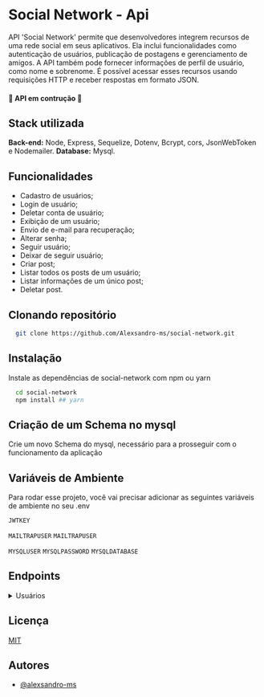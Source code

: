 # Social Network - Api

API 'Social Network' permite que desenvolvedores integrem recursos de uma rede social em seus aplicativos. Ela inclui funcionalidades como autenticação de usuários, publicação de postagens e gerenciamento de amigos. A API também pode fornecer informações de perfil de usuário, como nome e sobrenome. É possível acessar esses recursos usando requisições HTTP e receber respostas em formato JSON.

#### 🚧 API em contrução 🚧

## Stack utilizada

**Back-end:** Node, Express, Sequelize, Dotenv, Bcrypt, cors, JsonWebToken e Nodemailer.
**Database:** Mysql.

## Funcionalidades

- Cadastro de usuários;
- Login de usuário;
- Deletar conta de usuário;
- Exibição de um usuário;
- Envio de e-mail para recuperação;
- Alterar senha;
- Seguir usuário;
- Deixar de seguir usuário;
- Criar post;
- Listar todos os posts de um usuário;
- Listar informações de um único post;
- Deletar post.

## Clonando repositório

```bash
  git clone https://github.com/Alexsandro-ms/social-network.git
```

## Instalação

Instale as dependências de social-network com npm ou yarn

```bash
  cd social-network
  npm install ## yarn
```

## Criação de um Schema no mysql

Crie um novo Schema do mysql, necessário para a prosseguir com o funcionamento da aplicação

## Variáveis de Ambiente

Para rodar esse projeto, você vai precisar adicionar as seguintes variáveis de ambiente no seu .env

`JWTKEY`

`MAILTRAPUSER` `MAILTRAPUSER`

`MYSQLUSER` `MYSQLPASSWORD` `MYSQLDATABASE`

## Endpoints

<details>
 <summary>Usuários</summary>

#### **observação.: em todos os endpoints será necessário enviar um header de Authorization com um token válido, exceto nos endpoints de login e cadastro de usuário.**

#### **O token será gerado à partir do login de usuário**

#### **Login de usuário**

```
 `POST /api/user/signIn`
```

Os seguintes parâmetros devem ser passados no corpo da requisição:

| Parâmetros | Corpo          | Tipo        |
| ---------- | -------------- | ----------- |
| email      | user@email.com | obrigatório |
| password   | ******\******* | obrigatório |

Se o login for bem sucedido, a resposta será um status code 200 e um JSON com a seguinte estrutura:

```
{
	"message": "User successfully logged in!",
	"token": "eyJhbGciOiJIUzI1NiIsInR5cCI6IkpXVCJ9eyJpZCI6MSwibmFtZSI6I[...]",
	"user": [
		1,
		"user name",
		"user@email.com"
	]
}
```

#### **Cadastro de usuário**

```
  `POST /api/user`
```

Os seguintes parâmetros devem ser passados no corpo da requisição:

| Parâmetros | Corpo          | Tipo        |
| ---------- | -------------- | ----------- |
| name       | user name      | obrigatório |
| lastName   | user lastname  | obrigatório |
| email      | user@email.com | obrigatório |
| password   | ****\*\*\***** | obrigatório |
| image      | file           | opcional    |

Se o login for bem sucedido, a resposta será um status code 201 e um JSON com a seguinte estrutura:

```json
{
  "message": "User created!"
}
```

#### **Busca por usuário**

```
  `GET /api/user/search/:name`
```

Os seguintes parâmetros devem ser passados no parâmetro da requisição:

| Parâmetros | Parâmetro  | Tipo        |
| ---------- | ---------- | ----------- |
| name       | **string** | obrigatório |

Se houver um usuário cadastrado com nome enviado, via parâmetro, a resposta será um status code 200 e um JSON com a seguinte estrutura:

```json
{
[
	{
		"id": 1,
		"name": "user",
		"lastName": "last name",
		"imagePath": null
	},
	{
		"id": 2,
		"name": "user",
		"lastName": "last name",
		"imagePath": null
	}
]
}
```

#### **Busca de usuário por id**

```
  `GET /api/user/search/:id`
```

Os seguintes parâmetros devem ser passados no parâmetro da requisição:

| Parâmetros | Parâmetro  | Tipo        |
| ---------- | ---------- | ----------- |
| id         | **string** | obrigatório |

Se houver um usuário cadastrado com id enviado, via parâmetro, a resposta será um status code 200 e um JSON com a seguinte estrutura:

```json
{
  "id": 1,
  "name": "user",
  "lastName": "last name",
  "imagePath": null
}
```

#### **Deletar usuário**

```
  `DELETE /api/user/:id`
```

Os seguintes parâmetros devem ser passados no parâmetro da requisição:

| Parâmetros | Parâmetro  | Tipo        |
| ---------- | ---------- | ----------- |
| id         | **string** | obrigatório |

Se houver um usuário cadastrado com id enviado, via parâmetro, a resposta será um status code 200 e um JSON com a seguinte estrutura:

```json
{
  "message": "Successfully deleted user!"
}
```

#### **Email de recuperação de senha**

```
  `POST /api/user/forgout-password`
```

Os seguintes parâmetros devem ser passados no corpo da requisição:

| Parâmetros | Corpo          | Tipo        |
| ---------- | -------------- | ----------- |
| email      | user@email.com | obrigatório |

Um email será enviado um email, recebido via corpo da requisição, a resposta será um status code 200 e um JSON com a seguinte estrutura:

```json
{
  "message": "Password reset email sent"
}
```

#### **Recuperar senha**

```
  `PATCH /api/user/forgout-password/:token`
```

Os seguintes parâmetros devem ser passados no parâmetro da requisição:

| Parâmetros | Parâmetro  | Tipo        |
| ---------- | ---------- | ----------- |
| token      | **string** | obrigatório |

Os seguintes parâmetros devem ser passados no corpo da requisição:

| Parâmetros  | corpo      | Tipo        |
| ----------- | ---------- | ----------- |
| newPassword | **string** | obrigatório |

Se a senha for alterada, a resposta será um status code 200 e um JSON com a seguinte estrutura:

```json
{
  "message": "Password updated successfully"
}
```

</details>

## Licença

[MIT](https://choosealicense.com/licenses/mit/)

## Autores

- [@alexsandro-ms](https://www.github.com/alexsandro-ms)
